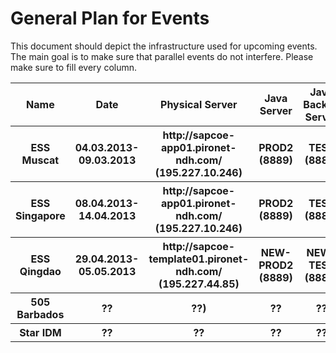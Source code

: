 # General Plan for Events

This document should depict the infrastructure used for upcoming events. The main goal is to make sure that parallel events do not interfere. Please make sure to fill every column.

<table>
<thead>
 <tr>
  <th>Name</th>
  <th>Date</th>
  <th>Physical Server</th>
  <th>Java Server</th>
  <th>Java Backup Server</th>
  <th>TMUX Session</th>
  <th>Official URL</th>
  <th>Provider</th>
  <th>MongoDB Port Port</th>
  <th>Wind Port</th>
  <th>Officer</th>
 </tr>
</thead>
<tbody>
 <tr>
  <th>ESS Muscat</th>
  <th>04.03.2013-09.03.2013</th>
  <th>http://sapcoe-app01.pironet-ndh.com/ (195.227.10.246)</th>
  <th>PROD2 (8889)</th>
  <th>TEST (8887)</th>
  <th>sailing</th>
  <th>http://ess40-2013.sapsailing.com</th>
  <th>TracTrac</th>
  <th>10202</th>
  <th>2014</th>
  <th>Axel</th>
 </tr>
 <tr>
  <th>ESS Singapore</th>
  <th>08.04.2013-14.04.2013</th>
  <th>http://sapcoe-app01.pironet-ndh.com/ (195.227.10.246)</th>
  <th>PROD2 (8889)</th>
  <th>TEST (8887)</th>
  <th>sailing</th>
  <th>http://ess40-2013.sapsailing.com</th>
  <th>TracTrac</th>
  <th>10202</th>
  <th>2014</th>
  <th>Simon</th>
 </tr>
 <tr>
  <th>ESS Qingdao</th>
  <th>29.04.2013-05.05.2013</th>
  <th>http://sapcoe-template01.pironet-ndh.com/ (195.227.44.85)</th>
  <th>NEW-PROD2 (8889)</th>
  <th>NEW-TEST (8887)</th>
  <th>sailing</th>
  <th>http://ess40-2013.sapsailing.com</th>
  <th>TracTrac</th>
  <th>10202</th>
  <th>2014</th>
  <th>Simon</th>
 </tr>
 <tr>
  <th>505 Barbados</th>
  <th>??</th>
  <th>??)</th>
  <th>??</th>
  <th>??</th>
  <th>??</th>
  <th>??</th>
  <th>??</th>
  <th>??</th>
  <th>??</th>
  <th>Axel</th>
 </tr>
 <tr>
  <th>Star IDM</th>
  <th>??</th>
  <th>??</th>
  <th>??</th>
  <th>??</th>
  <th>??</th>
  <th>??</th>
  <th>??</th>
  <th>??</th>
  <th>??</th>
  <th>Frank</th>
 </tr>
</tbody>
</table>
